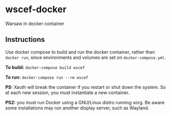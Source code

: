 <h1>wscef-docker</h1>

<p>Warsaw in docker container</p>

<h2>Instructions</h2>

<p>Use docker compose to build and run the docker container, rather than <code>docker run</code>, 
since environments and volumes are set on <code>docker-compose.yml</code>. 

<p><strong>To build:</strong> <code>docker-compose build wscef</code></p>

<p><strong>To run:</strong> <code>docker-compose run --rm wscef</code>

<p><strong>PS:</strong> Xauth will break the container if you restart or
shut down the system. So at each new session, you must instantiate a new container.</p>

<p><strong>PS2:</strong> you must run Docker using a GNU/Linux distro running xorg.
Be aware some installations may run another display server, such as Wayland. 
